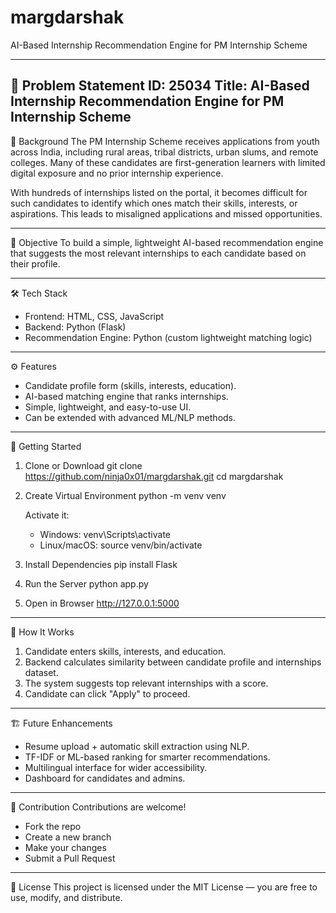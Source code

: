margdarshak
============

AI-Based Internship Recommendation Engine for PM Internship Scheme

--------------------------------------------------
📌 Problem Statement ID: 25034
Title: AI-Based Internship Recommendation Engine for PM Internship Scheme
--------------------------------------------------

🧭 Background
The PM Internship Scheme receives applications from youth across India, including rural areas, tribal districts, urban slums, and remote colleges. Many of these candidates are first-generation learners with limited digital exposure and no prior internship experience.

With hundreds of internships listed on the portal, it becomes difficult for such candidates to identify which ones match their skills, interests, or aspirations. This leads to misaligned applications and missed opportunities.

--------------------------------------------------
🎯 Objective
To build a simple, lightweight AI-based recommendation engine that suggests the most relevant internships to each candidate based on their profile.

--------------------------------------------------
🛠️ Tech Stack
- Frontend: HTML, CSS, JavaScript
- Backend: Python (Flask)
- Recommendation Engine: Python (custom lightweight matching logic)

--------------------------------------------------
⚙️ Features
- Candidate profile form (skills, interests, education).
- AI-based matching engine that ranks internships.
- Simple, lightweight, and easy-to-use UI.
- Can be extended with advanced ML/NLP methods.

--------------------------------------------------

🚀 Getting Started

1. Clone or Download
   git clone https://github.com/ninja0x01/margdarshak.git
   cd margdarshak

2. Create Virtual Environment
   python -m venv venv

   Activate it:
   - Windows: venv\Scripts\activate
   - Linux/macOS: source venv/bin/activate

3. Install Dependencies
   pip install Flask

4. Run the Server
   python app.py

5. Open in Browser
   http://127.0.0.1:5000

--------------------------------------------------
📡 How It Works
1. Candidate enters skills, interests, and education.
2. Backend calculates similarity between candidate profile and internships dataset.
3. The system suggests top relevant internships with a score.
4. Candidate can click "Apply" to proceed.

--------------------------------------------------
🏗️ Future Enhancements
- Resume upload + automatic skill extraction using NLP.
- TF-IDF or ML-based ranking for smarter recommendations.
- Multilingual interface for wider accessibility.
- Dashboard for candidates and admins.

--------------------------------------------------
🤝 Contribution
Contributions are welcome!
- Fork the repo
- Create a new branch
- Make your changes
- Submit a Pull Request

--------------------------------------------------
📄 License
This project is licensed under the MIT License — you are free to use, modify, and distribute.
